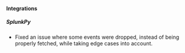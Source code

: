 
#### Integrations
##### SplunkPy
- Fixed an issue where some events were dropped, instead of being properly fetched, while taking edge cases into account.

